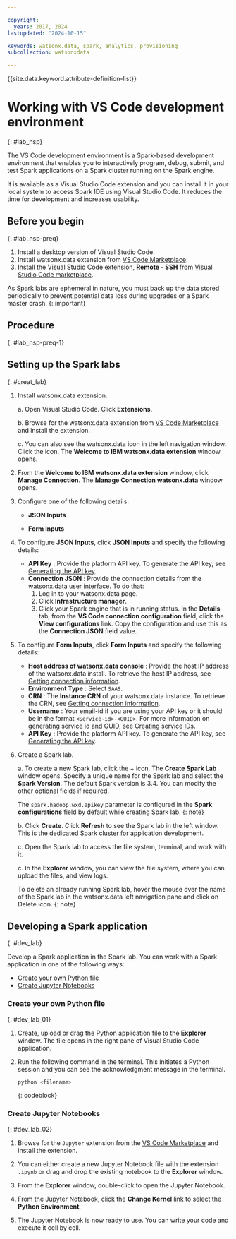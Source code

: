 ```yaml
---

copyright:
  years: 2017, 2024
lastupdated: "2024-10-15"

keywords: watsonx.data, spark, analytics, provisioning
subcollection: watsonxdata

---
```


{{site.data.keyword.attribute-definition-list}}

# Working with VS Code development environment
{: #lab_nsp}

The VS Code development environment is a Spark-based development environment that enables you to interactively program, debug, submit, and test Spark applications on a Spark cluster running on the Spark engine.

It is available as a Visual Studio Code extension and you can install it in your local system to access Spark IDE using Visual Studio Code. It reduces the time for development and increases usability.


## Before you begin
{: #lab_nsp-preq}


1. Install a desktop version of Visual Studio Code.
1. Install watsonx.data extension from [VS Code Marketplace](https://marketplace.visualstudio.com/items?itemName=IBM.watsonx-data).
1. Install the Visual Studio Code extension, **Remote - SSH** from [Visual Studio Code marketplace](https://marketplace.visualstudio.com/items?itemName=ms-vscode-remote.remote-ssh).


As Spark labs are ephemeral in nature, you must back up the data stored periodically to prevent potential data loss during upgrades or a Spark master crash.
{: important}

## Procedure
{: #lab_nsp-preq-1}


## Setting up the Spark labs
{: #creat_lab}

1. Install watsonx.data extension.

    a. Open Visual Studio Code. Click **Extensions**.

    b. Browse for the watsonx.data extension from [VS Code Marketplace](https://marketplace.visualstudio.com/items?itemName=IBM.watsonx-data) and install the extension.

    c. You can also see the watsonx.data icon in the left navigation window. Click the icon. The **Welcome to IBM watsonx.data extension** window opens.


2. From the **Welcome to IBM watsonx.data extension** window, click **Manage Connection**. The **Manage Connection watsonx.data** window opens.

3. Configure one of the following details:

    * **JSON Inputs**

    * **Form Inputs**

4. To configure **JSON Inputs**, click **JSON Inputs** and specify the following details:

    * **API Key** : Provide the platform API key. To generate the API key, see [Generating the API key](watsonxdata?topic=watsonxdata-con-presto-serv#get-ibmapi-key).
    * **Connection JSON** : Provide the connection details from the watsonx.data user interface. To do that:
        1. Log in to your watsonx.data page.
        2. Click **Infrastructure manager**.
        3. Click your Spark engine that is in running status. In the **Details** tab, from the **VS Code connection configuration** field, click the **View configurations** link. Copy the configuration and use this as the **Connection JSON** field value.

5. To configure **Form Inputs**, click **Form Inputs** and specify the following details:
    * **Host address of watsonx.data console** : Provide the host IP address of the watsonx.data install. To retrieve the host IP address, see [Getting connection information](watsonxdata?topic=watsonxdata-get_connection).
    * **Environment Type** : Select `SAAS`.
    * **CRN** : The **Instance CRN** of your watsonx.data instance. To retrieve the CRN, see [Getting connection information](watsonxdata?topic=watsonxdata-get_connection).
    * **Username** : Your email-id if you are using your API key or it should be in the format `<Service-id>-<GUID>`. For more information on generating service id and GUID, see [Creating service IDs](https://www.ibm.com/docs/en/watsonx/watsonxdata/aws?topic=2u-granting-access-through-service-ids-api-keys-from-saas-console#creating_service_IDs).
    * **API Key** : Provide the platform API key. To generate the API key, see [Generating the API key](watsonxdata?topic=watsonxdata-con-presto-serv#get-ibmapi-key).


3. Create a Spark lab.

    a. To create a new Spark lab, click the + icon. The **Create Spark Lab** window opens. Specify a unique name for the Spark lab and select the **Spark Version**. The default Spark version is 3.4. You can modify the other optional fields if required.

    The `spark.hadoop.wxd.apikey` parameter is configured in the **Spark configurations** field by default while creating Spark lab.
    {: note}

    b. Click **Create**. Click **Refresh** to see the Spark lab in the left window. This is the dedicated Spark cluster for application development.

    c. Open the Spark lab to access the file system, terminal, and work with it.

    c. In the **Explorer** window, you can view the file system, where you can upload the files, and view logs.

    To delete an already running Spark lab, hover the mouse over the name of the Spark lab in the watsonx.data left navigation pane and click on Delete icon.
    {: note}

## Developing a Spark application
{: #dev_lab}

Develop a Spark application in the Spark lab. You can work with a Spark application in one of the following ways:

* [Create your own Python file](#dev_lab_01)
* [Create Jupyter Notebooks](#dev_lab_02)

### Create your own Python file
{: #dev_lab_01}

1. Create, upload or drag the Python application file to the **Explorer** window. The file opens in the right pane of Visual Studio Code application.

2. Run the following command in the terminal. This initiates a Python session and you can see the acknowledgment message in the terminal.

    ```bash
    python <filename>
    ```
    {: codeblock}

### Create Jupyter Notebooks
{: #dev_lab_02}


1. Browse for the `Jupyter` extension from the [VS Code Marketplace](https://marketplace.visualstudio.com/items?itemName=ms-toolsai.jupyter) and install the extension.

2. You can either create a new Jupyter Notebook file with the extension `.ipynb` or drag and drop the existing notebook to the **Explorer** window.

3. From the **Explorer** window, double-click to open the Jupyter Notebook.

4. From the Jupyter Notebook, click the **Change Kernel** link to select the **Python Environment**.

5. The Jupyter Notebook is now ready to use. You can write your code and execute it cell by cell.
